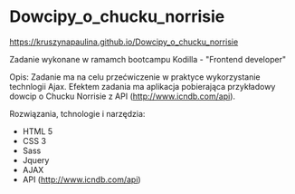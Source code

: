 # Dowcipy_o_chucku_norrisie

https://kruszynapaulina.github.io/Dowcipy_o_chucku_norrisie

Zadanie wykonane w ramamch bootcampu Kodilla - "Frontend developer"

Opis: 
Zadanie ma na celu przećwiczenie w praktyce wykorzystanie technlogii Ajax. Efektem zadania ma aplikacja pobierająca przykładowy dowcip o Chucku Norrisie z API (http://www.icndb.com/api).

Rozwiązania, tchnologie i narzędzia:

- HTML 5
- CSS 3
- Sass
- Jquery
- AJAX
- API (http://www.icndb.com/api)

